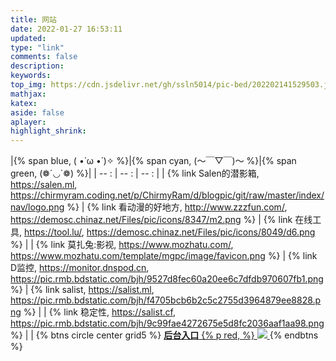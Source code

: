 ```yaml
---
title: 网站
date: 2022-01-27 16:53:11
updated:
type: "link"
comments: false
description:
keywords:
top_img: https://cdn.jsdelivr.net/gh/ssln5014/pic-bed/202202141529503.jpg
mathjax:
katex:
aside: false
aplayer:
highlight_shrink:
---
```

<!--     
    title	【必需】页面标题
    date	【必需】页面创建日期
    type	【必需】标籤、分类和友情链接三个页面需要配置
    updated	【可选】页面更新日期
    description	【可选】页面描述
    keywords	【可选】页面关键字
    comments	【可选】显示页面评论模块(默认 true)
    top_img	【可选】页面顶部图片
    mathjax	【可选】显示mathjax(当设置mathjax的per_page: false时，才需要配置，默认 false)
    katex	【可选】显示katex(当设置katex的per_page: false时，才需要配置，默认 false)
    aside	【可选】显示侧边栏 (默认 true)
    aplayer	【可选】在需要的页面加载aplayer的js和css,请参考文章下面的音乐 配置
    highlight_shrink	【可选】配置代码框是否展开(true/false)(默认为设置中highlight_shrink的配置) 
    -->

|{% span blue, ( •̀ ω •́ )✧ %}|{% span cyan, (～￣▽￣)～ %}|{% span green, (❁´◡`❁) %}|
| -- : | -- : | -- : |
| {% link Salen的潜影箱, https://salen.ml, https://chirmyram.coding.net/p/ChirmyRam/d/blogpic/git/raw/master/index/nav/logo.png %} | {% link 看动漫的好地方, http://www.zzzfun.com/, https://demosc.chinaz.net/Files/pic/icons/8347/m2.png %} | {% link 在线工具, https://tool.lu/, https://demosc.chinaz.net/Files/pic/icons/8049/d6.png %} |
| {% link 莫扎兔:影视, https://www.mozhatu.com/, https://www.mozhatu.com/template/mgpc/image/favicon.png %} | {% link D监控, https://monitor.dnspod.cn, https://pic.rmb.bdstatic.com/bjh/9527d8fec60a20ee6c7dfdb970607fb1.png %} | {% link salist, https://salist.ml, https://pic.rmb.bdstatic.com/bjh/f4705bcb6b2c5c2755d3964879ee8828.png %}  |
| {% link 稳定性, https://salist.cf, https://pic.rmb.bdstatic.com/bjh/9c99fae4272675e5d8fc2036aaf1aa98.png %}  |  |
{% btns circle center grid5 %}
<a href='https://1.salen.workers.dev/hpp/admin/login'>
  <b>后台入口</b>
  {% p red,  %}
  <img src='https://pic.rmb.bdstatic.com/bjh/e6b8cc5e6591ba8b0c16c674488cb5d1.jpeg'>
</a>
{% endbtns %}
